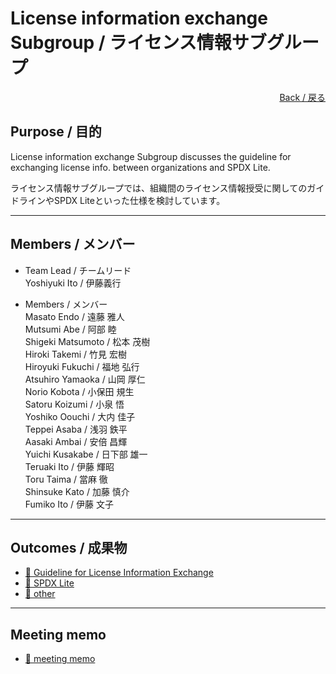 # License information exchange Subgroup / ライセンス情報サブグループ

<div style="text-align: right;">
<a href="/OpenChain-JWG/">Back / 戻る</a>
</div>

## Purpose / 目的

License information exchange Subgroup discusses the guideline for exchanging license info. between organizations and SPDX Lite.

ライセンス情報サブグループでは、組織間のライセンス情報授受に関してのガイドラインやSPDX Liteといった仕様を検討しています。  

---

## Members / メンバー

- Team Lead / チームリード  
Yoshiyuki Ito / 伊藤義行  

- Members / メンバー  
Masato Endo / 遠藤 雅人  
Mutsumi Abe / 阿部 睦  
Shigeki Matsumoto / 松本 茂樹  
Hiroki Takemi / 竹見 宏樹  
Hiroyuki Fukuchi / 福地 弘行  
Atsuhiro Yamaoka / 山岡 厚仁  
Norio Kobota / 小保田 規生  
Satoru Koizumi / 小泉 悟  
Yoshiko Oouchi / 大内 佳子  
Teppei Asaba / 浅羽 鉄平  
Aasaki Ambai / 安倍 昌輝  
Yuichi Kusakabe / 日下部 雄一  
Teruaki Ito / 伊藤 輝昭  
Toru Taima / 當麻 徹  
Shinsuke Kato / 加藤 慎介  
Fumiko Ito / 伊藤 文子  

---

## Outcomes / 成果物

- [&#x1f4c2; Guideline for License Information Exchange](https://github.com/OpenChain-Project/OpenChain-JWG/tree/master/License-Info-Exchange/Guideline)
- [&#x1f4c2; SPDX Lite](SPDX_Lite.html)
- [&#x1f4c2; other](___.html)

---

## Meeting memo

- [&#x1f4c2; meeting memo](https://github.com/OpenChain-Project/OpenChain-JWG/tree/master/subgroups/licensing/meetings)
